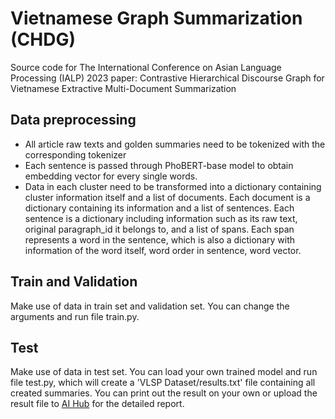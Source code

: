 # Vietnamese Graph Summarization (CHDG)
Source code for The International Conference on Asian Language Processing (IALP) 2023 paper: Contrastive Hierarchical Discourse Graph for Vietnamese Extractive Multi-Document Summarization

## Data preprocessing
- All article raw texts and golden summaries need to be tokenized with the corresponding tokenizer
- Each sentence is passed through PhoBERT-base model to obtain embedding vector for every single words.
- Data in each cluster need to be transformed into a dictionary containing cluster information itself and a list of documents. Each document is a dictionary containing its information and a list of sentences. Each sentence is a dictionary including information such as its raw text, original paragraph_id it belongs to, and a list of spans. Each span represents a word in the sentence, which is also a dictionary with information of the word itself, word order in sentence, word vector.

## Train and Validation
Make use of data in train set and validation set. You can change the arguments and run file train.py.

## Test
Make use of data in test set. You can load your own trained model and run file test.py, which will create a 'VLSP Dataset/results.txt' file containing all created summaries.
You can print out the result on your own or upload the result file to [AI Hub](https://aihub.vn/competitions/341) for the detailed report.


